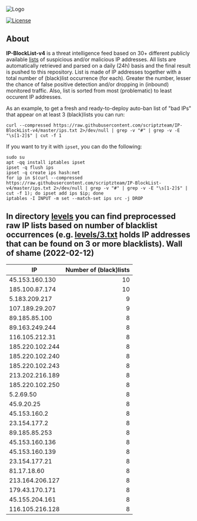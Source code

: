 ![Logo](https://i.imgur.com/PyKLAe7.png)

[![License](https://img.shields.io/badge/license-The_Unlicense-red.svg)](https://unlicense.org/)

About
----

**IP-BlockList-v4** is a threat intelligence feed based on 30+ different publicly available [lists](https://github.com/stamparm/maltrail) of suspicious and/or malicious IP addresses. All lists are automatically retrieved and parsed on a daily (24h) basis and the final result is pushed to this repository. List is made of IP addresses together with a total number of (black)list occurrence (for each). Greater the number, lesser the chance of false positive detection and/or dropping in (inbound) monitored traffic. Also, list is sorted from most (problematic) to least occurent IP addresses.

As an example, to get a fresh and ready-to-deploy auto-ban list of "bad IPs" that appear on at least 3 (black)lists you can run:

```
curl --compressed https://raw.githubusercontent.com/scriptzteam/IP-BlockList-v4/master/ips.txt 2>/dev/null | grep -v "#" | grep -v -E "\s[1-2]$" | cut -f 1
```

If you want to try it with `ipset`, you can do the following:

```
sudo su
apt -qq install iptables ipset
ipset -q flush ips
ipset -q create ips hash:net
for ip in $(curl --compressed https://raw.githubusercontent.com/scriptzteam/IP-BlockList-v4/master/ips.txt 2>/dev/null | grep -v "#" | grep -v -E "\s[1-2]$" | cut -f 1); do ipset add ips $ip; done
iptables -I INPUT -m set --match-set ips src -j DROP
```

In directory [levels](levels) you can find preprocessed raw IP lists based on number of blacklist occurrences (e.g. [levels/3.txt](levels/3.txt) holds IP addresses that can be found on 3 or more blacklists).
Wall of shame (2022-02-12)
----

|IP|Number of (black)lists|
|---|--:|
45.153.160.130|10
185.100.87.174|10
5.183.209.217|9
107.189.29.207|9
89.185.85.100|8
89.163.249.244|8
116.105.212.31|8
185.220.102.244|8
185.220.102.240|8
185.220.102.243|8
213.202.216.189|8
185.220.102.250|8
5.2.69.50|8
45.9.20.25|8
45.153.160.2|8
23.154.177.2|8
89.185.85.253|8
45.153.160.136|8
45.153.160.139|8
23.154.177.21|8
81.17.18.60|8
213.164.206.127|8
179.43.170.171|8
45.155.204.161|8
116.105.216.128|8
